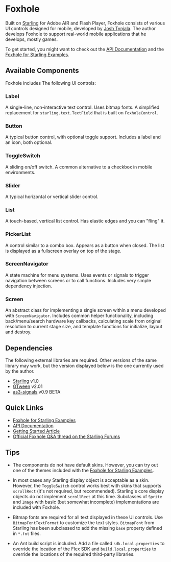 # Foxhole

Built on [Starling](http://gamua.com/starling/) for Adobe AIR and Flash Player, Foxhole consists of various UI controls designed for mobile, developed by [Josh Tynjala](http://twitter.com/joshtynjala). The author develops Foxhole to support real-world mobile applications that he develops, mostly games.

To get started, you might want to check out the [API Documentation](http://www.flashtoolbox.com/foxhole-starling/documentation/) and the [Foxhole for Starling Examples](https://github.com/joshtynjala/foxhole-starling-examples).

## Available Components

Foxhole includes The following UI controls:

### Label
A single-line, non-interactive text control. Uses bitmap fonts. A simplified replacement for `starling.text.TextField` that is built on `FoxholeControl`.

### Button
A typical button control, with optional toggle support. Includes a label and an icon, both optional.

### ToggleSwitch
A sliding on/off switch. A common alternative to a checkbox in mobile environments.

### Slider
A typical horizontal or vertical slider control.

### List
A touch-based, vertical list control. Has elastic edges and you can "fling" it.

### PickerList
A control similar to a combo box. Appears as a button when closed. The list is displayed as a fullscreen overlay on top of the stage.

### ScreenNavigator
A state machine for menu systems. Uses events or signals to trigger navigation between screens or to call functions. Includes very simple dependency injection.

### Screen
An abstract class for implementing a single screen within a menu developed with `ScreenNavigator`. Includes common helper functionality, including back/menu/search hardware key callbacks, calculating scale from original resolution to current stage size, and template functions for initialize, layout and destroy.

## Dependencies

The following external libraries are required. Other versions of the same library may work, but the version displayed below is the one currently used by the author.

* [Starling](http://gamua.com/starling/) v1.0
* [GTween](http://gskinner.com/libraries/gtween/) v2.01
* [as3-signals](https://github.com/robertpenner/as3-signals) v0.9 BETA

## Quick Links

* [Foxhole for Starling Examples](https://github.com/joshtynjala/foxhole-starling-examples)
* [API Documentation](http://www.flashtoolbox.com/foxhole-starling/documentation/)
* [Getting Started Article](https://github.com/joshtynjala/foxhole-starling/wiki/Getting-Started)
* [Official Foxhole Q&A thread on the Starling Forums](http://forum.starling-framework.org/topic/official-foxhole-components-qa)

## Tips

* The components do not have default skins. However, you can try out one of the themes included with the [Foxhole for Starling Examples](https://github.com/joshtynjala/foxhole-starling-examples).

* In most cases any Starling display object is acceptable as a skin. However, the `ToggleSwitch` control works best with skins that supports `scrollRect` (it's not required, but recommended). Starling's core display objects do not implement `scrollRect` at this time. Subclasses of `Sprite` and `Image` with basic (but somewhat incomplete) implementations are included with Foxhole.

* Bitmap fonts are required for all text displayed in these UI controls. Use `BitmapFontTextFormat` to customize the text styles. `BitmapFont` from Starling has been subclassed to add the missing `base` property defined in `*.fnt` files.

* An Ant build script is included. Add a file called `sdk.local.properties` to override the location of the Flex SDK and `build.local.properties` to override the locations of the required third-party libraries.